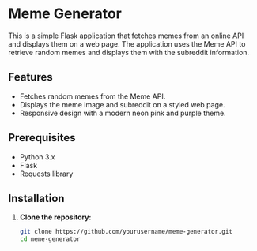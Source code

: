 # Meme Generator

This is a simple Flask application that fetches memes from an online API and displays them on a web page. The application uses the Meme API to retrieve random memes and displays them with the subreddit information.

## Features

- Fetches random memes from the Meme API.
- Displays the meme image and subreddit on a styled web page.
- Responsive design with a modern neon pink and purple theme.

## Prerequisites

- Python 3.x
- Flask
- Requests library

## Installation

1. **Clone the repository:**

   ```bash
   git clone https://github.com/yourusername/meme-generator.git
   cd meme-generator
